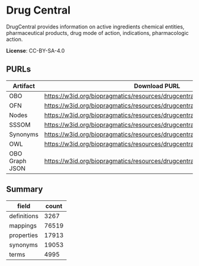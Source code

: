 # Drug Central

DrugCentral  provides information on active ingredients chemical entities, pharmaceutical products, drug mode of action, indications, pharmacologic action.

**License**: CC-BY-SA-4.0

## PURLs

| Artifact       | Download PURL                                                                 | Latest Versioned Download PURL                                                   |
|----------------|-------------------------------------------------------------------------------|----------------------------------------------------------------------------------|
| OBO            | https://w3id.org/biopragmatics/resources/drugcentral/drugcentral.obo          | https://w3id.org/biopragmatics/resources/drugcentral/54/drugcentral.obo          |
| OFN            | https://w3id.org/biopragmatics/resources/drugcentral/drugcentral.ofn          | https://w3id.org/biopragmatics/resources/drugcentral/54/drugcentral.ofn          |
| Nodes          | https://w3id.org/biopragmatics/resources/drugcentral/drugcentral.tsv          | https://w3id.org/biopragmatics/resources/drugcentral/54/drugcentral.tsv          |
| SSSOM          | https://w3id.org/biopragmatics/resources/drugcentral/drugcentral.sssom.tsv    | https://w3id.org/biopragmatics/resources/drugcentral/54/drugcentral.sssom.tsv    |
| Synonyms       | https://w3id.org/biopragmatics/resources/drugcentral/drugcentral.synonyms.tsv | https://w3id.org/biopragmatics/resources/drugcentral/54/drugcentral.synonyms.tsv |
| OWL            | https://w3id.org/biopragmatics/resources/drugcentral/drugcentral.owl          | https://w3id.org/biopragmatics/resources/drugcentral/54/drugcentral.owl          |
| OBO Graph JSON | https://w3id.org/biopragmatics/resources/drugcentral/drugcentral.json         | https://w3id.org/biopragmatics/resources/drugcentral/54/drugcentral.json         |

## Summary

| field       |   count |
|-------------|---------|
| definitions |    3267 |
| mappings    |   76519 |
| properties  |   17913 |
| synonyms    |   19053 |
| terms       |    4995 |
